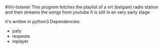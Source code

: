 #Vrt-listener
This progrem fetches the playlist of a vrt (belgian) radio station and then streams the songs from youtube
It is still in an very early stage

It's written in python3
Dependencies:
* pafy
* requests
* mplayer
